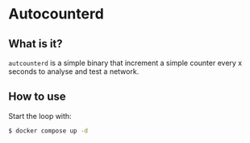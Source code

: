 # Autocounterd

## What is it?

`autcounterd` is a simple binary that increment a simple counter every x seconds to analyse and test a network.

## How to use

Start the loop with:

``` sh
$ docker compose up -d
```
